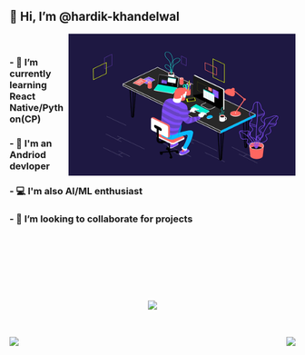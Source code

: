 
##  👋 Hi, I’m @hardik-khandelwal
<img src="program.gif" height="250" width="400" align="right">
<br/>


### - 🌱 I’m currently learning React Native/Python(CP)
### - 📱 I'm an Andriod devloper 
### - 💻 I'm also AI/ML enthusiast
### - 💞️ I’m looking to collaborate for projects
<br/>
<br/>
<br/>
<br/>
<br/>
<br/>

<p align="center">
<img align="center" src="https://github-readme-streak-stats.herokuapp.com/?user=hardik-kh&theme=dark">
</p>
 <br/>
 <br/>

<div>
<img height="150" align="left" src="https://github-readme-stats.vercel.app/api?username=hardik-kh&show_icons=true&title_color=fff&icon_color=79ff97&text_color=D3D3D3&bg_color=0,000000,130F40">

<img height="150" align="right" src="https://github-readme-stats.vercel.app/api/top-langs/?username=hardik-kh&layout=compact&title_color=fff&text_color=fff&bg_color=0,000000,130F40">
  </div>

<!---
hardik-kh/hardik-kh is a ✨ special ✨ repository because its `README.md` (this file) appears on your GitHub profile.
You can click the Preview link to take a look at your changes.
--->
